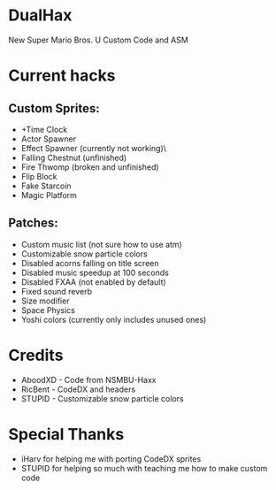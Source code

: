 # DualHax
New Super Mario Bros. U Custom Code and ASM

# Current hacks
## Custom Sprites:
* +Time Clock
* Actor Spawner
* Effect Spawner (currently not working)\
* Falling Chestnut (unfinished)
* Fire Thwomp (broken and unfinished)
* Flip Block
* Fake Starcoin
* Magic Platform
## Patches:
* Custom music list (not sure how to use atm)
* Customizable snow particle colors
* Disabled acorns falling on title screen
* Disabled music speedup at 100 seconds
* Disabled FXAA (not enabled by default)
* Fixed sound reverb
* Size modifier
* Space Physics
* Yoshi colors (currently only includes unused ones)

# Credits
* AboodXD - Code from NSMBU-Haxx
* RicBent - CodeDX and headers
* STUPID - Customizable snow particle colors

# Special Thanks
* iHarv for helping me with porting CodeDX sprites
* STUPID for helping so much with teaching me how to make custom code
